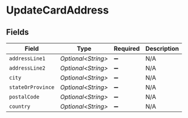 # UpdateCardAddress


## Fields

| Field               | Type                | Required            | Description         |
| ------------------- | ------------------- | ------------------- | ------------------- |
| `addressLine1`      | *Optional\<String>* | :heavy_minus_sign:  | N/A                 |
| `addressLine2`      | *Optional\<String>* | :heavy_minus_sign:  | N/A                 |
| `city`              | *Optional\<String>* | :heavy_minus_sign:  | N/A                 |
| `stateOrProvince`   | *Optional\<String>* | :heavy_minus_sign:  | N/A                 |
| `postalCode`        | *Optional\<String>* | :heavy_minus_sign:  | N/A                 |
| `country`           | *Optional\<String>* | :heavy_minus_sign:  | N/A                 |